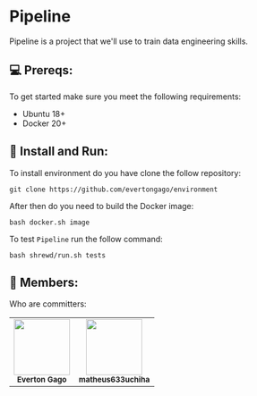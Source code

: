 # Pipeline

Pipeline is a project that we'll use to train data engineering skills.

## 💻 Prereqs:

To get started make sure you meet the following requirements:

* Ubuntu 18+
* Docker 20+

## 🚀 Install and Run:

To install environment do you have clone the follow repository:

```
git clone https://github.com/evertongago/environment
```

After then do you need to build the Docker image:

```
bash docker.sh image
```

To test `Pipeline` run the follow command:

```
bash shrewd/run.sh tests
```

## 🤝 Members:

Who are committers:

<table>
  <tr>
    <td align="center">
      <img src="https://avatars3.githubusercontent.com/u/6043071" width="100px;" /><br>
      <sub>
        <b>Everton Gago</b>
      </sub>
    </td>
    <td align="center">
      <img src="https://avatars3.githubusercontent.com/u/44753392" width="100px;" /><br>
      <sub>
        <b>matheus633uchiha</b>
      </sub>
    </td>
  </tr>
</table>
